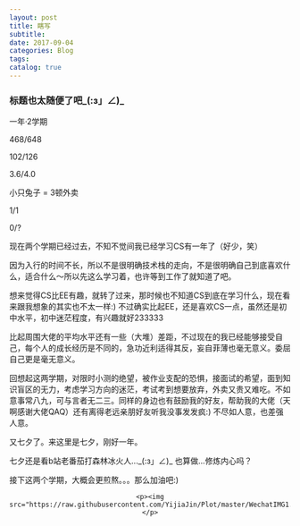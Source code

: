 ```yaml
---
layout: post
title: 瞎写
subtitle: 
date: 2017-09-04
categories: Blog
tags: 
catalog: true
---
```


### 标题也太随便了吧_(:з」∠)\_

一年·2学期

468/648

102/126

3.6/4.0

小只兔子 = 3顿外卖

1/1

0/?

现在两个学期已经过去，不知不觉间我已经学习CS有一年了（好少，笑）

因为入行的时间不长，所以不是很明确技术栈的走向，不是很明确自己到底喜欢什么，适合什么～所以先这么学习着，也许等到工作了就知道了吧。

想来觉得CS比EE有趣，就转了过来，那时候也不知道CS到底在学习什么，现在看来跟我想象的其实也不太一样:) 不过确实比起EE，还是喜欢CS一点，虽然还是初中水平，初中迷茫程度，有兴趣就好233333

比起周围大佬的平均水平还有一些（大堆）差距，不过现在的我已经能够接受自己，每个人的成长经历是不同的，急功近利适得其反，妄自菲薄也毫无意义。委屈自己更是毫无意义。

回想起这两学期，对限时小测的绝望，被作业支配的恐惧，接面试的希望，面到知识盲区的无力，考虑学习方向的迷茫，考试考到想要放弃，外卖又贵又难吃。不如意事常八九，可与言者无二三。同样的身边也有鼓励我的好友，帮助我的大佬（天啊感谢大佬QAQ）还有离得老远亲朋好友听我没事发发疯:) 不尽如人意，也差强人意。

又七夕了。来这里是七夕，刚好一年。

七夕还是看b站老番茄打森林冰火人..._(:з」∠)\_  也算做...修炼内心吗？

接下这两个学期，大概会更煎熬。。。那么加油吧:) 





<center>

```
<p><img src="https://raw.githubusercontent.com/YijiaJin/Plot/master/WechatIMG1.jpeg"></p>
```

</center>













